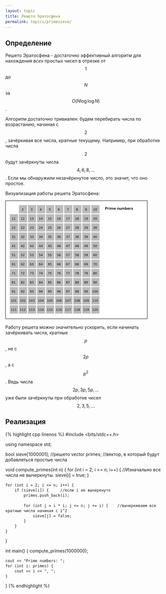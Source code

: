```yaml
---
layout: topic
title: Решето Эратосфена
permalink: topics/primesieve/
---
```


## Определение

Решето Эратосфена - достаточно эффективный алгоритм для нахождения
*всех* простых чисел в отрезке от $$1$$ до $$N$$ за $$O(N \log \log N)$$.

Алгоритм достаточно тривиален: будем перебирать числа по возрастанию,
начиная с $$2$$, зачёркивая все числа, кратные текущему. Например, при обработке
числа $$2$$ будут зачёркнуты числа $$4, 6, 8, \ldots$$. Если мы обнаружили
незачёркнутое число, это значит, что оно простое.

Визуализация работы решета Эратосфена:

![Решето Эратосфена](eratosthenes.gif)

Работу решета можно значительно ускорить, если начинать зачёркивать
числа, кратные $$p$$, не с $$2p$$, а с $$p^2$$. Ведь числа $$2p, 3p, 5p, \ldots$$ уже
были зачёркнуты при обработке чисел $$2, 3, 5, \ldots$$

## Реализация

{% highlight cpp linenos %}
#include <bits/stdc++.h>

using namespace std;

bool sieve[1000001];    //решето
vector<int> primes;     //вектор, в который будут добавляться простые числа

void compute_primes(int n) {
    for (int i = 2; i <= n; i++) {   //Изначально все числа не вычеркнуты.
        sieve[i] = true;
    }

    for (int i = 2; i <= n; i++) {
        if (sieve[i]) {     //если i не вычеркнуто
            primes.push_back(i);

            for (int j = i * i; j <= n; j += i) {    //вычеркиваем все кратные числа начиная с i^2
                sieve[j] = false;
            }
        }
    }
}

int main() {
    compute_primes(1000000);

    cout << "Prime numbers: ";
    for (int i: primes) {
        cout << i << ", ";
    }
}
{% endhighlight %}

